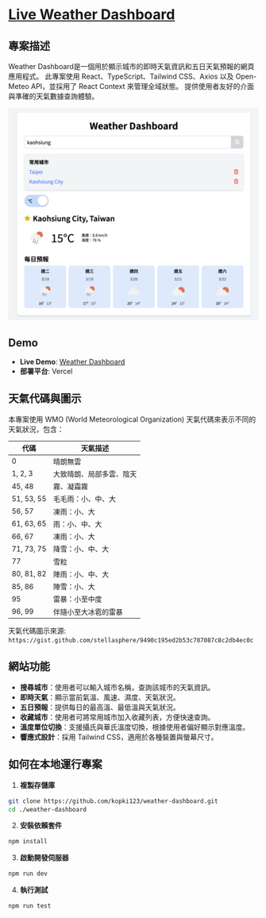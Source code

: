 # [Live Weather Dashboard](<https://weather-dashboard-sepia-one.vercel.app/>)

## 專案描述
Weather Dashboard是一個用於顯示城市的即時天氣資訊和五日天氣預報的網頁應用程式。
此專案使用 React、TypeScript、Tailwind CSS、Axios 以及 Open-Meteo API，並採用了 React Context 來管理全域狀態。
提供使用者友好的介面與準確的天氣數據查詢體驗。

![Weather Dashboard Preview](./public/app-preview.png)

## Demo
- **Live Demo**: [Weather Dashboard](https://weather-dashboard-sepia-one.vercel.app/)
- **部署平台**: Vercel

## 天氣代碼與圖示
本專案使用 WMO (World Meteorological Organization) 天氣代碼來表示不同的天氣狀況，包含：

| 代碼 | 天氣描述 |
|------|----------|
| 0 | 晴朗無雲 |
| 1, 2, 3 | 大致晴朗、局部多雲、陰天 |
| 45, 48 | 霧、凝霜霧 |
| 51, 53, 55 | 毛毛雨：小、中、大 |
| 56, 57 | 凍雨：小、大 |
| 61, 63, 65 | 雨：小、中、大 |
| 66, 67 | 凍雨：小、大 |
| 71, 73, 75 | 降雪：小、中、大 |
| 77 | 雪粒 |
| 80, 81, 82 | 陣雨：小、中、大 |
| 85, 86 | 陣雪：小、大 |
| 95 | 雷暴：小至中度 |
| 96, 99 | 伴隨小至大冰雹的雷暴 |

天氣代碼圖示來源: `https://gist.github.com/stellasphere/9490c195ed2b53c707087c8c2db4ec0c`

## 網站功能
- **搜尋城市**：使用者可以輸入城市名稱，查詢該城市的天氣資訊。
- **即時天氣**：顯示當前氣溫、風速、濕度、天氣狀況。
- **五日預報**：提供每日的最高溫、最低溫與天氣狀況。
- **收藏城市**：使用者可將常用城市加入收藏列表，方便快速查詢。
- **溫度單位切換**：支援攝氏與華氏溫度切換，根據使用者偏好顯示對應溫度。
- **響應式設計**：採用 Tailwind CSS，適用於各種裝置與螢幕尺寸。

## 如何在本地運行專案

1. **複製存儲庫**
  ```bash
  git clone https://github.com/kopki123/weather-dashboard.git
  cd ./weather-dashboard
  ```

2. **安裝依賴套件**
  ```bash
  npm install
  ```

3. **啟動開發伺服器**
  ```bash
  npm run dev
  ```

4. **執行測試**
  ```bash
  npm run test
  ```
